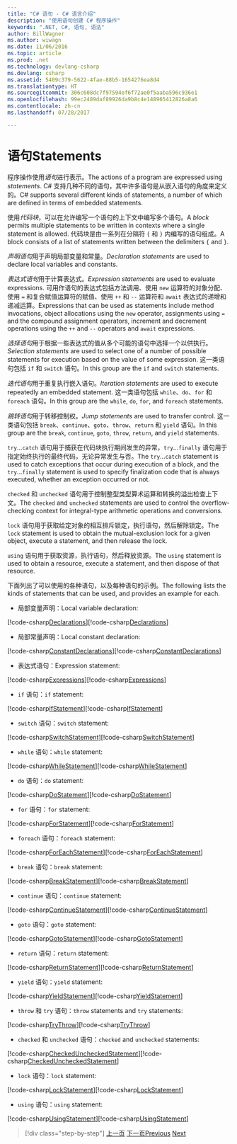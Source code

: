 ```yaml
---
title: "C# 语句 - C# 语言介绍"
description: "使用语句创建 C# 程序操作"
keywords: ".NET, C#, 语句, 语法"
author: BillWagner
ms.author: wiwagn
ms.date: 11/06/2016
ms.topic: article
ms.prod: .net
ms.technology: devlang-csharp
ms.devlang: csharp
ms.assetid: 5409c379-5622-4fae-88b5-1654276ea8d4
ms.translationtype: HT
ms.sourcegitcommit: 306c608dc7f97594ef6f72ae0f5aaba596c936e1
ms.openlocfilehash: 99ec2489daf89926da9b8c4e148965412826a8a6
ms.contentlocale: zh-cn
ms.lasthandoff: 07/28/2017

---
```


# <a name="statements"></a><span data-ttu-id="2eebc-104">语句</span><span class="sxs-lookup"><span data-stu-id="2eebc-104">Statements</span></span>

<span data-ttu-id="2eebc-105">程序操作使用*语句*进行表示。</span><span class="sxs-lookup"><span data-stu-id="2eebc-105">The actions of a program are expressed using *statements*.</span></span> <span data-ttu-id="2eebc-106">C# 支持几种不同的语句，其中许多语句是从嵌入语句的角度来定义的。</span><span class="sxs-lookup"><span data-stu-id="2eebc-106">C# supports several different kinds of statements, a number of which are defined in terms of embedded statements.</span></span>

<span data-ttu-id="2eebc-107">使用*代码块*，可以在允许编写一个语句的上下文中编写多个语句。</span><span class="sxs-lookup"><span data-stu-id="2eebc-107">A *block* permits multiple statements to be written in contexts where a single statement is allowed.</span></span> <span data-ttu-id="2eebc-108">代码块是由一系列在分隔符 `{` 和 `}` 内编写的语句组成。</span><span class="sxs-lookup"><span data-stu-id="2eebc-108">A block consists of a list of statements written between the delimiters `{` and `}`.</span></span>

<span data-ttu-id="2eebc-109">*声明语句*用于声明局部变量和常量。</span><span class="sxs-lookup"><span data-stu-id="2eebc-109">*Declaration statements* are used to declare local variables and constants.</span></span>

<span data-ttu-id="2eebc-110">*表达式语句*用于计算表达式。</span><span class="sxs-lookup"><span data-stu-id="2eebc-110">*Expression statements* are used to evaluate expressions.</span></span> <span data-ttu-id="2eebc-111">可用作语句的表达式包括方法调用、使用 `new` 运算符的对象分配、使用 `=` 和复合赋值运算符的赋值、使用 `++` 和 `--` 运算符和 `await` 表达式的递增和递减运算。</span><span class="sxs-lookup"><span data-stu-id="2eebc-111">Expressions that can be used as statements include method invocations, object allocations using the `new` operator, assignments using `=` and the compound assignment operators, increment and decrement operations using the `++` and `--` operators and `await` expressions.</span></span>

<span data-ttu-id="2eebc-112">*选择语句*用于根据一些表达式的值从多个可能的语句中选择一个以供执行。</span><span class="sxs-lookup"><span data-stu-id="2eebc-112">*Selection statements* are used to select one of a number of possible statements for execution based on the value of some expression.</span></span> <span data-ttu-id="2eebc-113">这一类语句包括 `if` 和 `switch` 语句。</span><span class="sxs-lookup"><span data-stu-id="2eebc-113">In this group are the `if` and `switch` statements.</span></span>

<span data-ttu-id="2eebc-114">*迭代语句*用于重复执行嵌入语句。</span><span class="sxs-lookup"><span data-stu-id="2eebc-114">*Iteration statements* are used to execute repeatedly an embedded statement.</span></span> <span data-ttu-id="2eebc-115">这一类语句包括 `while`、`do`、`for` 和 `foreach` 语句。</span><span class="sxs-lookup"><span data-stu-id="2eebc-115">In this group are the `while`, `do`, `for`, and `foreach` statements.</span></span>

<span data-ttu-id="2eebc-116">*跳转语句*用于转移控制权。</span><span class="sxs-lookup"><span data-stu-id="2eebc-116">*Jump statements* are used to transfer control.</span></span> <span data-ttu-id="2eebc-117">这一类语句包括 `break`、`continue`、`goto`、`throw`、`return` 和 `yield` 语句。</span><span class="sxs-lookup"><span data-stu-id="2eebc-117">In this group are the `break`, `continue`, `goto`, `throw`, `return`, and `yield` statements.</span></span>

<span data-ttu-id="2eebc-118">`try`...`catch` 语句用于捕获在代码块执行期间发生的异常，`try`...`finally` 语句用于指定始终执行的最终代码，无论异常发生与否。</span><span class="sxs-lookup"><span data-stu-id="2eebc-118">The `try`...`catch` statement is used to catch exceptions that occur during execution of a block, and the `try`...`finally` statement is used to specify finalization code that is always executed, whether an exception occurred or not.</span></span>

<span data-ttu-id="2eebc-119">`checked` 和 `unchecked` 语句用于控制整型类型算术运算和转换的溢出检查上下文。</span><span class="sxs-lookup"><span data-stu-id="2eebc-119">The `checked` and `unchecked` statements are used to control the overflow-checking context for integral-type arithmetic operations and conversions.</span></span>

<span data-ttu-id="2eebc-120">`lock` 语句用于获取给定对象的相互排斥锁定，执行语句，然后解除锁定。</span><span class="sxs-lookup"><span data-stu-id="2eebc-120">The `lock` statement is used to obtain the mutual-exclusion lock for a given object, execute a statement, and then release the lock.</span></span>

<span data-ttu-id="2eebc-121">`using` 语句用于获取资源，执行语句，然后释放资源。</span><span class="sxs-lookup"><span data-stu-id="2eebc-121">The `using` statement is used to obtain a resource, execute a statement, and then dispose of that resource.</span></span>

<span data-ttu-id="2eebc-122">下面列出了可以使用的各种语句，以及每种语句的示例。</span><span class="sxs-lookup"><span data-stu-id="2eebc-122">The following lists the kinds of statements that can be used, and provides an example for each.</span></span>

* <span data-ttu-id="2eebc-123">局部变量声明：</span><span class="sxs-lookup"><span data-stu-id="2eebc-123">Local variable declaration:</span></span>

 <span data-ttu-id="2eebc-124">[!code-csharp[Declarations](../../../samples/snippets/csharp/tour/statements/Program.cs#L9-L15)]</span><span class="sxs-lookup"><span data-stu-id="2eebc-124">[!code-csharp[Declarations](../../../samples/snippets/csharp/tour/statements/Program.cs#L9-L15)]</span></span>

* <span data-ttu-id="2eebc-125">局部常量声明：</span><span class="sxs-lookup"><span data-stu-id="2eebc-125">Local constant declaration:</span></span>

 <span data-ttu-id="2eebc-126">[!code-csharp[ConstantDeclarations](../../../samples/snippets/csharp/tour/statements/Program.cs#L17-L22)]</span><span class="sxs-lookup"><span data-stu-id="2eebc-126">[!code-csharp[ConstantDeclarations](../../../samples/snippets/csharp/tour/statements/Program.cs#L17-L22)]</span></span>

* <span data-ttu-id="2eebc-127">表达式语句：</span><span class="sxs-lookup"><span data-stu-id="2eebc-127">Expression statement:</span></span>

 <span data-ttu-id="2eebc-128">[!code-csharp[Expressions](../../../samples/snippets/csharp/tour/statements/Program.cs#L24-L31)]</span><span class="sxs-lookup"><span data-stu-id="2eebc-128">[!code-csharp[Expressions](../../../samples/snippets/csharp/tour/statements/Program.cs#L24-L31)]</span></span>

* <span data-ttu-id="2eebc-129">`if` 语句：</span><span class="sxs-lookup"><span data-stu-id="2eebc-129">`if` statement:</span></span>

 <span data-ttu-id="2eebc-130">[!code-csharp[IfStatement](../../../samples/snippets/csharp/tour/statements/Program.cs#L33-L43)]</span><span class="sxs-lookup"><span data-stu-id="2eebc-130">[!code-csharp[IfStatement](../../../samples/snippets/csharp/tour/statements/Program.cs#L33-L43)]</span></span>

* <span data-ttu-id="2eebc-131">`switch` 语句：</span><span class="sxs-lookup"><span data-stu-id="2eebc-131">`switch` statement:</span></span>

 <span data-ttu-id="2eebc-132">[!code-csharp[SwitchStatement](../../../samples/snippets/csharp/tour/statements/Program.cs#L45-L60)]</span><span class="sxs-lookup"><span data-stu-id="2eebc-132">[!code-csharp[SwitchStatement](../../../samples/snippets/csharp/tour/statements/Program.cs#L45-L60)]</span></span>

* <span data-ttu-id="2eebc-133">`while` 语句：</span><span class="sxs-lookup"><span data-stu-id="2eebc-133">`while` statement:</span></span>

 <span data-ttu-id="2eebc-134">[!code-csharp[WhileStatement](../../../samples/snippets/csharp/tour/statements/Program.cs#L62-L70)]</span><span class="sxs-lookup"><span data-stu-id="2eebc-134">[!code-csharp[WhileStatement](../../../samples/snippets/csharp/tour/statements/Program.cs#L62-L70)]</span></span>

* <span data-ttu-id="2eebc-135">`do` 语句：</span><span class="sxs-lookup"><span data-stu-id="2eebc-135">`do` statement:</span></span>

 <span data-ttu-id="2eebc-136">[!code-csharp[DoStatement](../../../samples/snippets/csharp/tour/statements/Program.cs#L72-L81)]</span><span class="sxs-lookup"><span data-stu-id="2eebc-136">[!code-csharp[DoStatement](../../../samples/snippets/csharp/tour/statements/Program.cs#L72-L81)]</span></span>

* <span data-ttu-id="2eebc-137">`for` 语句：</span><span class="sxs-lookup"><span data-stu-id="2eebc-137">`for` statement:</span></span>

 <span data-ttu-id="2eebc-138">[!code-csharp[ForStatement](../../../samples/snippets/csharp/tour/statements/Program.cs#L83-L89)]</span><span class="sxs-lookup"><span data-stu-id="2eebc-138">[!code-csharp[ForStatement](../../../samples/snippets/csharp/tour/statements/Program.cs#L83-L89)]</span></span>

* <span data-ttu-id="2eebc-139">`foreach` 语句：</span><span class="sxs-lookup"><span data-stu-id="2eebc-139">`foreach` statement:</span></span>

 <span data-ttu-id="2eebc-140">[!code-csharp[ForEachStatement](../../../samples/snippets/csharp/tour/statements/Program.cs#L91-L97)]</span><span class="sxs-lookup"><span data-stu-id="2eebc-140">[!code-csharp[ForEachStatement](../../../samples/snippets/csharp/tour/statements/Program.cs#L91-L97)]</span></span>

* <span data-ttu-id="2eebc-141">`break` 语句：</span><span class="sxs-lookup"><span data-stu-id="2eebc-141">`break` statement:</span></span>

 <span data-ttu-id="2eebc-142">[!code-csharp[BreakStatement](../../../samples/snippets/csharp/tour/statements/Program.cs#L99-L108)]</span><span class="sxs-lookup"><span data-stu-id="2eebc-142">[!code-csharp[BreakStatement](../../../samples/snippets/csharp/tour/statements/Program.cs#L99-L108)]</span></span>

* <span data-ttu-id="2eebc-143">`continue` 语句：</span><span class="sxs-lookup"><span data-stu-id="2eebc-143">`continue` statement:</span></span>

 <span data-ttu-id="2eebc-144">[!code-csharp[ContinueStatement](../../../samples/snippets/csharp/tour/statements/Program.cs#L110-L118)]</span><span class="sxs-lookup"><span data-stu-id="2eebc-144">[!code-csharp[ContinueStatement](../../../samples/snippets/csharp/tour/statements/Program.cs#L110-L118)]</span></span>

* <span data-ttu-id="2eebc-145">`goto` 语句：</span><span class="sxs-lookup"><span data-stu-id="2eebc-145">`goto` statement:</span></span>

 <span data-ttu-id="2eebc-146">[!code-csharp[GotoStatement](../../../samples/snippets/csharp/tour/statements/Program.cs#L120-L129)]</span><span class="sxs-lookup"><span data-stu-id="2eebc-146">[!code-csharp[GotoStatement](../../../samples/snippets/csharp/tour/statements/Program.cs#L120-L129)]</span></span>

* <span data-ttu-id="2eebc-147">`return` 语句：</span><span class="sxs-lookup"><span data-stu-id="2eebc-147">`return` statement:</span></span>

 <span data-ttu-id="2eebc-148">[!code-csharp[ReturnStatement](../../../samples/snippets/csharp/tour/statements/Program.cs#L131-L139)]</span><span class="sxs-lookup"><span data-stu-id="2eebc-148">[!code-csharp[ReturnStatement](../../../samples/snippets/csharp/tour/statements/Program.cs#L131-L139)]</span></span>

* <span data-ttu-id="2eebc-149">`yield` 语句：</span><span class="sxs-lookup"><span data-stu-id="2eebc-149">`yield` statement:</span></span>

 <span data-ttu-id="2eebc-150">[!code-csharp[YieldStatement](../../../samples/snippets/csharp/tour/statements/Program.cs#L141-L155)]</span><span class="sxs-lookup"><span data-stu-id="2eebc-150">[!code-csharp[YieldStatement](../../../samples/snippets/csharp/tour/statements/Program.cs#L141-L155)]</span></span>

* <span data-ttu-id="2eebc-151">`throw` 和 `try` 语句：</span><span class="sxs-lookup"><span data-stu-id="2eebc-151">`throw` statements and `try` statements:</span></span>

 <span data-ttu-id="2eebc-152">[!code-csharp[TryThrow](../../../samples/snippets/csharp/tour/statements/Program.cs#L157-L183)]</span><span class="sxs-lookup"><span data-stu-id="2eebc-152">[!code-csharp[TryThrow](../../../samples/snippets/csharp/tour/statements/Program.cs#L157-L183)]</span></span>

* <span data-ttu-id="2eebc-153">`checked` 和 `unchecked` 语句：</span><span class="sxs-lookup"><span data-stu-id="2eebc-153">`checked` and `unchecked` statements:</span></span>

 <span data-ttu-id="2eebc-154">[!code-csharp[CheckedUncheckedStatement](../../../samples/snippets/csharp/tour/statements/Program.cs#L185-L196)]</span><span class="sxs-lookup"><span data-stu-id="2eebc-154">[!code-csharp[CheckedUncheckedStatement](../../../samples/snippets/csharp/tour/statements/Program.cs#L185-L196)]</span></span>

* <span data-ttu-id="2eebc-155">`lock` 语句：</span><span class="sxs-lookup"><span data-stu-id="2eebc-155">`lock` statement:</span></span>

 <span data-ttu-id="2eebc-156">[!code-csharp[LockStatement](../../../samples/snippets/csharp/tour/statements/Program.cs#L257-L273)]</span><span class="sxs-lookup"><span data-stu-id="2eebc-156">[!code-csharp[LockStatement](../../../samples/snippets/csharp/tour/statements/Program.cs#L257-L273)]</span></span>

* <span data-ttu-id="2eebc-157">`using` 语句：</span><span class="sxs-lookup"><span data-stu-id="2eebc-157">`using` statement:</span></span>

 <span data-ttu-id="2eebc-158">[!code-csharp[UsingStatement](../../../samples/snippets/csharp/tour/statements/Program.cs#L198-L206)]</span><span class="sxs-lookup"><span data-stu-id="2eebc-158">[!code-csharp[UsingStatement](../../../samples/snippets/csharp/tour/statements/Program.cs#L198-L206)]</span></span>

>[!div class="step-by-step"]
<span data-ttu-id="2eebc-159">[上一页](expressions.md)
[下一页](classes-and-objects.md)</span><span class="sxs-lookup"><span data-stu-id="2eebc-159">[Previous](expressions.md)
[Next](classes-and-objects.md)</span></span>


